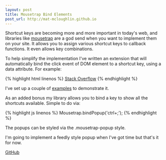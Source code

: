 ```yaml
---
layout: post
title: Mousetrap Bind Elements
post_url: http://mat-mcloughlin.github.io
---
```


Shortcut keys are becoming more and more important in today's web, and libraries like [mousetrap](http://craig.is/killing/mice) are a god send when you want to implement them on your site. It allows you to assign various shortcut keys to callback functions. It even allows key combinations.

To help simplify the implementation I've written an extension that will automatically bind the click event of DOM element to a shortcut key, using a data attribute. For example:

{% highlight html linenos %}
<a href="http://www.stackoverflow.com" data-mousetrap="ctrl+s">Stack Overflow</a>
{% endhighlight %}
 
I've set up a couple of [examples](/examples/mousetrapBindElements.html) to demonstrate it.

As an added bonus my library allows you to bind a key to show all the shortcuts available. Simple to do via:

{% highlight js linenos %}
Mousetrap.bindPopup('ctrl+;');
{% endhighlight %}

The popups can be styled via the .mousetrap-popup style.

I'm going to implement a feedly style popup when I've got time but that's it for now.

[GitHub](https://github.com/mat-mcloughlin/mousetrap.bindElements)

